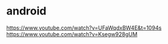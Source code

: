 # android
https://www.youtube.com/watch?v=UFaWqdxBW4E&t=1094s
https://www.youtube.com/watch?v=Ksegw928gUM

